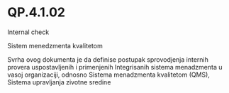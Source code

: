 # QP.4.1.02
Internal check

Sistem menedzmenta kvalitetom

Svrha ovog dokumenta je da definise postupak sprovodjenja internih provera uspostavljenih i primenjenih Integrisanih sistema menadzmenta u vasoj organizaciji, odnosno Sistema menadzmenta kvalitetom (QMS),
Sistema upravljanja zivotne sredine
